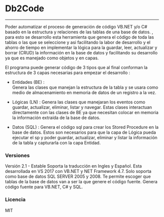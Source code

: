 # Db2Code
---
Poder automatizar el proceso de generación de código VB.NET y/o C# basado en la estructura y relaciones de las tablas de una base de datos. , para esto se desarrollo esta herramienta que genera el código de toda las tablas o las que se seleccione y asi facilitando la labor de desarrollo y el ahorro de tiempo en implementar la lógica para la guardar, leer, actualizar y borrar (CRUD) la información en la base de datos y facilitando su desarrollo ya que es manejado como objetos y en capas.

El programa puede generar código de 3 tipos que al final conforman la estructura de 3 capas necesarias para empezar el desarrollo :

  - Entidades (BE) :  
Genera las clases que manejan la estructura de la tabla y se usara como medio de almacenamiento en memoria de datos de un registro a la vez.

  - Lógicas (LN) : 
Genera las clases que manejaran los eventos como guardar, actualizar, eliminar, listar y navegar. Estas clases interactuan directamente con las clases de BE ya que necesitan colocar en memoria la información extraída de la base de datos.

  - Datos (SQL) : 
Genera el código sql para crear los Stored Procedure en la base de datos. Estos son necesarios para que la capa de Lógica pueda ejecutar el sp y poder guardar, actualizar, eliminar y listar la información de la tabla y capturarla con la capa Entidad.

### Versiones

Versión 2.1 - Estable
Soporta la traducción en Ingles y Español.
Esta desarrollada en VS 2017 con VB.NET y NET Framework 4.7. 
Solo soporta como base de datos SQL SERVER 2005 y 2008.
Te permite escoger que tablas de la base de datos van a ser la que genere el código fuente.
Genera código fuente para VB.NET, C# y SQL.

### Licencia

MIT
